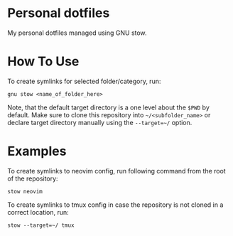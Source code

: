 Personal dotfiles
=================

My personal dotfiles managed using GNU stow.


How To Use
==========

To create symlinks for selected folder/category, run:

```
gnu stow <name_of_folder_here>
```

Note, that the default target directory is a one level about the `$PWD` by default. Make sure to clone this repository into `~/<subfolder_name>` or declare target directory manually using the `--target=~/` option.

Examples
========

To create symlinks to neovim config, run following command from the root of the repository:

```
stow neovim 
```

To create symlinks to tmux config in case the repository is not cloned in a correct location, run:

```
stow --target=~/ tmux
```